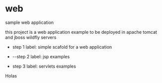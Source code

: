 # web
sample web application

this project is a web application example to be deployed in apache tomcat and jboss wildfly servers

* step 1 label: simple scafold for a web application

* --step 2 label: jsp examples

* step 3 label: servlets examples

Holas


